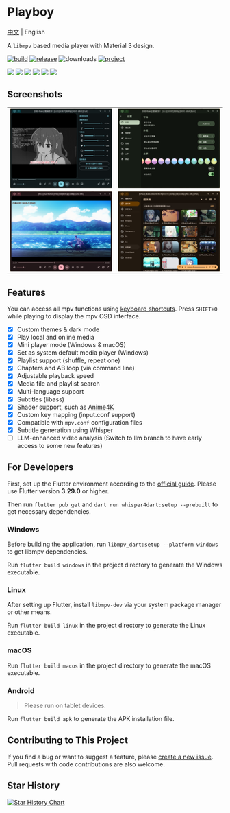 # Playboy

[中文](./README.md) | English

A `libmpv` based media player with Material 3 design.

[![build](https://img.shields.io/github/actions/workflow/status/Playboy-Player/Playboy/build.yml?style=for-the-badge)](https://github.com/Playboy-Player/Playboy/actions)
[![release](https://img.shields.io/badge/beta-2025.4-gold?style=for-the-badge)](https://github.com/Playboy-Player/Playboy/releases) ![downloads](https://img.shields.io/github/downloads/Playboy-Player/Playboy/total?style=for-the-badge&color=blue) [![project](https://img.shields.io/badge/project-grey?style=for-the-badge)](https://github.com/orgs/Playboy-Player/projects/3)

![](https://m3-markdown-badges.vercel.app/stars/7/2/Playboy-Player/Playboy)
![](https://m3-markdown-badges.vercel.app/issues/1/2/Playboy-Player/Playboy)
![](https://ziadoua.github.io/m3-Markdown-Badges/badges/Windows/windows3.svg)
![](https://ziadoua.github.io/m3-Markdown-Badges/badges/Linux/linux3.svg)
![](https://ziadoua.github.io/m3-Markdown-Badges/badges/macOS/macos3.svg)
![](https://ziadoua.github.io/m3-Markdown-Badges/badges/Android/android3.svg)

## Screenshots

<table>
  <tr>
    <td>
      <img src='./screenshots/screenshot1.png' alt="equalizer">
    </td>
    <td>
      <img src='./screenshots/screenshot2.png' alt="theme">
    </td>
  </tr>
  <tr>
    <td>
      <img src='./screenshots/screenshot3.png' alt="shaders">
    </td>
    <td>
      <img src='./screenshots/screenshot4.png' alt="library">
    </td>
  </tr>
</table>

## Features

You can access all mpv functions using [keyboard shortcuts](https://github.com/mpv-player/random-stuff/blob/master/key_bindings_chart/mpbindings.png). Press `SHIFT+O` while playing to display the mpv OSD interface.

- [X] Custom themes & dark mode
- [X] Play local and online media
- [X] Mini player mode (Windows & macOS)
- [X] Set as system default media player (Windows)
- [X] Playlist support (shuffle, repeat one)
- [X] Chapters and AB loop (via command line)
- [X] Adjustable playback speed
- [X] Media file and playlist search
- [X] Multi-language support
- [X] Subtitles (libass)
- [X] Shader support, such as [Anime4K](https://github.com/bloc97/Anime4K)
- [X] Custom key mapping (input.conf support)
- [X] Compatible with `mpv.conf` configuration files
- [X] Subtitle generation using Whisper
- [ ] LLM-enhanced video analysis (Switch to llm branch to have early access to some new features)

## For Developers

First, set up the Flutter environment according to the [official guide](https://docs.flutter.dev/get-started/install/). Please use Flutter version **3.29.0** or higher.

Then run `flutter pub get` and `dart run whisper4dart:setup --prebuilt` to get necessary dependencies.

### Windows

Before building the application, run `libmpv_dart:setup --platform windows` to get libmpv dependencies.

Run `flutter build windows` in the project directory to generate the Windows executable.

### Linux

After setting up Flutter, install `libmpv-dev` via your system package manager or other means.

Run `flutter build linux` in the project directory to generate the Linux executable.

### macOS

Run `flutter build macos` in the project directory to generate the macOS executable.

### Android

> Please run on tablet devices.

Run `flutter build apk` to generate the APK installation file.

## Contributing to This Project

If you find a bug or want to suggest a feature, please [create a new issue](https://github.com/Playboy-Player/Playboy/issues/new).
Pull requests with code contributions are also welcome.

## Star History

[![Star History Chart](https://api.star-history.com/svg?repos=Playboy-Player/Playboy&type=Date)](https://star-history.com/#Playboy-Player/Playboy&Date)
